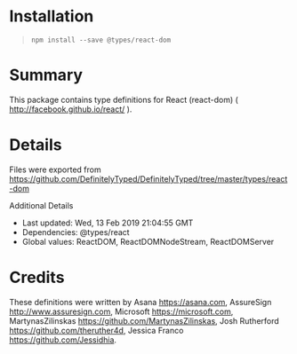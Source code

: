# Installation
> `npm install --save @types/react-dom`

# Summary
This package contains type definitions for React (react-dom) ( http://facebook.github.io/react/ ).

# Details
Files were exported from https://github.com/DefinitelyTyped/DefinitelyTyped/tree/master/types/react-dom

Additional Details
 * Last updated: Wed, 13 Feb 2019 21:04:55 GMT
 * Dependencies: @types/react
 * Global values: ReactDOM, ReactDOMNodeStream, ReactDOMServer

# Credits
These definitions were written by Asana <https://asana.com>, AssureSign <http://www.assuresign.com>, Microsoft <https://microsoft.com>, MartynasZilinskas <https://github.com/MartynasZilinskas>, Josh Rutherford <https://github.com/theruther4d>, Jessica Franco <https://github.com/Jessidhia>.
